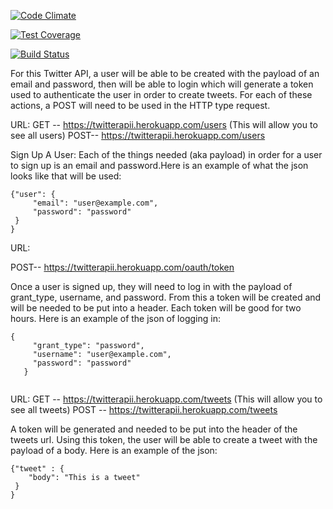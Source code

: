 [![Code Climate](https://codeclimate.com/repos/563a36436956801ecb00281e/badges/8698695400aee4779dc8/gpa.svg)](https://codeclimate.com/repos/563a36436956801ecb00281e/feed)

[![Test Coverage](https://codeclimate.com/repos/563a36436956801ecb00281e/badges/8698695400aee4779dc8/coverage.svg)](https://codeclimate.com/repos/563a36436956801ecb00281e/coverage)

[![Build Status](https://travis-ci.org/erinisbell/twitterapi.svg)](https://travis-ci.org/erinisbell/twitterapi)


For this Twitter API, a user will be able to be created with the payload of an email and password, then will be able to login which will generate a token used to authenticate the user in order to create tweets. For each of these actions, a POST will need to be used in the HTTP type request.


URL:
GET -- https://twitterapii.herokuapp.com/users (This will allow you to see all users)
POST-- https://twitterapii.herokuapp.com/users

Sign Up A User:
Each of the things needed (aka payload) in order for a user to sign up is an email and password.Here is an example of what the json looks like that will be used:

```
{"user": {
     "email": "user@example.com",
     "password": "password"
 }
}
```


URL:

POST-- https://twitterapii.herokuapp.com/oauth/token

Once a user is signed up, they will need to log in with the payload of grant_type, username, and password. From this a token will be created and will be needed to be put into a header. Each token will be good for two hours.
Here is an example of the json of logging in:
```
{
     "grant_type": "password",
     "username": "user@example.com",
     "password": "password"
   }


```


URL:
GET -- https://twitterapii.herokuapp.com/tweets (This will allow you to see all tweets)
POST -- https://twitterapii.herokuapp.com/tweets

A token will be generated and needed to be put into the header of the tweets url.
Using this token, the user will be able to create a tweet with the payload of a body. Here is an example of the json:

```
{"tweet" : {
    "body": "This is a tweet"
 }
}

```
